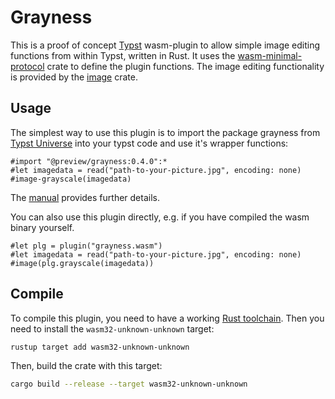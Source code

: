 # Grayness

This is a proof of concept [Typst](https://typst.app/) wasm-plugin to allow simple image editing functions from within Typst, written in Rust.
It uses the [wasm-minimal-protocol](https://github.com/astrale-sharp/wasm-minimal-protocol) crate to define the plugin functions. The image editing functionality is provided by the [image](https://crates.io/crates/image) crate.

## Usage
The simplest way to use this plugin is to import the package grayness from [Typst Universe](https://typst.app/universe/package/grayness) into your typst code and use it's wrapper functions:
```typst
#import "@preview/grayness:0.4.0":*
#let imagedata = read("path-to-your-picture.jpg", encoding: none)
#image-grayscale(imagedata)
```
The [manual](https://github.com/typst/packages/blob/main/packages/preview/grayness/0.3.0/manual.pdf) provides further details.

You can also use this plugin directly, e.g. if you have compiled the wasm binary yourself.

```typst
#let plg = plugin("grayness.wasm")
#let imagedata = read("path-to-your-picture.jpg", encoding: none)
#image(plg.grayscale(imagedata))
```

## Compile

To compile this plugin, you need to have a working [Rust toolchain](https://www.rust-lang.org/). Then you need to install the `wasm32-unknown-unknown` target:

```sh
rustup target add wasm32-unknown-unknown
```

Then, build the crate with this target:

```sh
cargo build --release --target wasm32-unknown-unknown
```
